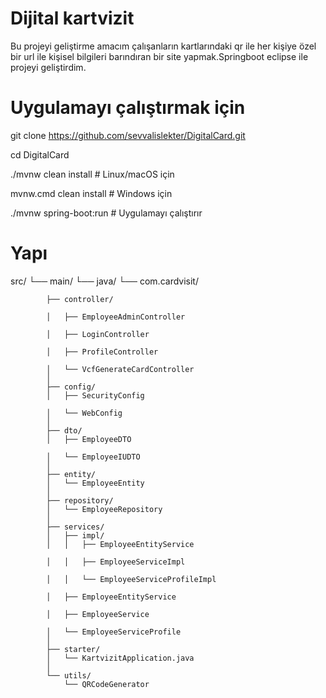 # Dijital kartvizit 
Bu projeyi geliştirme amacım çalışanların kartlarındaki qr ile her kişiye özel bir url ile kişisel bilgileri barındıran bir site yapmak.Springboot eclipse ile projeyi geliştirdim.
# Uygulamayı çalıştırmak için
git clone https://github.com/sevvalislekter/DigitalCard.git

cd DigitalCard

./mvnw clean install         # Linux/macOS için

mvnw.cmd clean install       # Windows için

./mvnw spring-boot:run       # Uygulamayı çalıştırır

# Yapı


src/
└── main/
    └── java/
        └── com.cardvisit/
        
            ├── controller/
            
            │   ├── EmployeeAdminController
            
            │   ├── LoginController
            
            │   ├── ProfileController
            
            │   └── VcfGenerateCardController
            │
            ├── config/
            │   ├── SecurityConfig
            
            │   └── WebConfig
            │
            ├── dto/
            │   ├── EmployeeDTO
            
            │   └── EmployeeIUDTO
            │
            ├── entity/
            │   └── EmployeeEntity
            │
            ├── repository/
            │   └── EmployeeRepository
            │
            ├── services/
            │   ├── impl/
            │   │   ├── EmployeeEntityService
            
            │   │   ├── EmployeeServiceImpl
            
            │   │   └── EmployeeServiceProfileImpl
            
            │   ├── EmployeeEntityService
            
            │   ├── EmployeeService
            
            │   └── EmployeeServiceProfile
            │
            ├── starter/
            │   └── KartvizitApplication.java
            │
            └── utils/
                └── QRCodeGenerator



                
    
